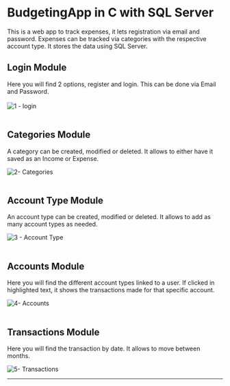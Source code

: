 # BudgetingApp in C with SQL Server #
This is a web app to track expenses, it lets registration via email and password. Expenses can be tracked via categories with the respective account type. It stores the data using SQL Server.

## Login Module  
  
Here you will find 2 options, register and login. This can be done via Email and Password.  
<br>
![1 - login](https://user-images.githubusercontent.com/58237012/232922269-09968888-66cd-4e14-b9a8-f72904175f55.jpg)
<br><br>
## Categories Module
  
A category can be created, modified or deleted. It allows to either have it saved as an Income or Expense.
  
![2- Categories](https://user-images.githubusercontent.com/58237012/232922835-55e0eaf6-7ef2-4748-a737-ceabb0b36333.jpg)
<br><br>
## Account Type Module
  
  An account type can be created, modified or deleted. It allows to add as many account types as needed.
  
![3 - Account Type](https://user-images.githubusercontent.com/58237012/232923010-c0c0dba5-3427-4e7c-9750-bd4c56dcc222.jpg)
<br><br>
## Accounts Module
  
  Here you will find the different account types linked to a user. If clicked in highlighted text, it shows the transactions made for that specific account.
  
![4- Accounts](https://user-images.githubusercontent.com/58237012/232923035-780cd480-ea2c-4f7b-85b2-f0b7bd9fad29.jpg)
<br><br>
## Transactions Module
  
  Here you will find the transaction by date. It allows to move between months.
    
![5- Transactions](https://user-images.githubusercontent.com/58237012/232923046-4f4d4e10-5f74-484e-a6d2-3ae8510e9f6e.jpg)

---
